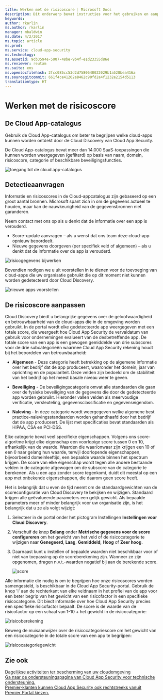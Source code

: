 ```yaml
---
title: Werken met de risicoscore | Microsoft Docs
description: Dit onderwerp bevat instructies voor het gebruiken en aanpassen van de app-risicoscore van Cloud App Security.
keywords: 
author: rkarlin
ms.author: rkarlin
manager: mbaldwin
ms.date: 4/2/2017
ms.topic: article
ms.prod: 
ms.service: cloud-app-security
ms.technology: 
ms.assetid: 9cb3594e-5007-48be-9b4f-e1d23355d86e
ms.reviewer: reutam
ms.suite: ems
ms.openlocfilehash: 2fcc085cc53d2d7580640022029b1a528bea416a
ms.sourcegitcommit: 661f4ce41262e8462c90fd2a4f1232e2154d5113
translationtype: HT
---
```

# <a name="working-with-the-risk-score"></a>Werken met de risicoscore  

## <a name="the-cloud-app-catalog"></a>De Cloud App-catalogus

Gebruik de Cloud App-catalogus om beter te begrijpen welke cloud-apps kunnen worden ontdekt door de Cloud Discovery van Cloud App Security.

De Cloud App-catalogus bevat meer dan 14.000 SaaS-toepassingen die kunnen worden weergegeven (gefilterd) op basis van naam, domein, risicoscore, categorie of beschikbare beveiligingsfuncties.

![toegang tot de cloud app-catalogus](./media/risk-cac-dropdown.png)

## <a name="discovery-requests"></a>Detectieaanvragen

Informatie en risicoscores in de Cloud-appcatalogus zijn gebaseerd op een groot aantal bronnen. Microsoft spant zich in om de gegevens actueel te houden, maar kan de nauwkeurigheid van de gegevensbronnen niet garanderen. 

Neem contact met ons op als u denkt dat de informatie over een app is verouderd.

-    Score-update aanvragen – als u wenst dat ons team deze cloud-app opnieuw beoordeelt.
-    Nieuwe gegevens doorgeven (per specifiek veld of algemeen) – als u denkt dat de informatie over de app is verouderd.

![risicogegevens bijwerken](./media/risk-cac-feedback.png)

Bovendien nodigen we u uit voorstellen in te dienen voor de toevoeging van cloud-apps die uw organisatie gebruikt die op dit moment niet kunnen worden gedetecteerd door Cloud Discovery.

![nieuwe apps voorstellen](./media/risk-suggest-app.png)


## <a name="customizing-the-risk-score"></a>De risicoscore aanpassen

Cloud Discovery biedt u belangrijke gegevens over de geloofwaardigheid en betrouwbaarheid van de cloud-apps die in de omgeving worden gebruikt. In de portal wordt elke gedetecteerde app weergegeven met een totale score, die weergeeft hoe Cloud App Security de vervaldatum van gebruik voor ondernemingen evalueert van de desbetreffende app. De totale score van een app is een gewogen gemiddelde van drie subscores voor de drie subcategorieën waarmee Cloud App Security rekening houdt bij het beoordelen van betrouwbaarheid:  
  
-   **Algemeen** - Deze categorie heeft betrekking op de algemene informatie over het bedrijf dat de app produceert, waaronder het domein, jaar van oprichting en de populariteit. Deze velden zijn bedoeld om de stabiliteit van het bedrijf op het meest basale niveau weer te geven.  
  
-   **Beveiliging** - De beveiligingscategorie omvat alle standaarden die gaan over de fysieke beveiliging van de gegevens die door de gedetecteerde app worden gebruikt. Hieronder vallen velden als meervoudige verificatie, versleuteling, gegevensclassificatie en gegevenseigendom.  
  
-   **Naleving** - In deze categorie wordt weergegeven welke algemene best practice-nalevingsstandaarden worden gehandhaafd door het bedrijf dat de app produceert. De lijst met specificaties bevat standaarden als HIPAA, CSA en PCI-DSS.  
  
Elke categorie bevat veel specifieke eigenschappen. Volgens ons score-algoritme krijgt elke eigenschap een voorlopige score tussen 0 en 10, afhankelijk van de waarde. Waarden die waar/onwaar zijn krijgen een 10 of een 0 naar gelang hun waarde, terwijl doorlopende eigenschappen, bijvoorbeeld domeinleeftijd, een bepaalde waarde binnen het spectrum krijgen. De score van elke eigenschap wordt tegen alle andere bestaande velden in de categorie afgewogen om de subscore van de categorie te berekenen. Als u een app zonder score tegenkomt, duidt dit meestal op een app met onbekende eigenschappen, die daarom geen score heeft.  
  
Het is belangrijk dat u even de tijd neemt om de standaardgewichten van de scoreconfiguratie van Cloud Discovery te bekijken en wijzigen. Standaard krijgen alle geëvalueerde parameters een gelijk gewicht. Als bepaalde parameters meer of minder belangrijk voor uw organisatie zijn, is het belangrijk dat u ze als volgt wijzigt:  
  
1.  Selecteer in de portal onder het pictogram Instellingen **Instellingen voor Cloud Discovery**.  
  
2.  Verschuif de knop **Belang** onder **Metrische gegevens voor de score configureren** om het gewicht van het veld of de risicocategorie te wijzigen naar **Genegeerd**, **Laag**, **Gemiddeld**, **Hoog** of **Zeer hoog**.  
  
3.  Daarnaast kunt u instellen of bepaalde waarden niet beschikbaar voor of niet van toepassing op de scoreberekening zijn. Wanneer ze zijn opgenomen, dragen n.v.t.-waarden negatief bij aan de berekende score.  
  
     ![score](./media/score.png "score")  

Alle informatie die nodig is om te begrijpen hoe onze risicoscores worden samengesteld, is beschikbaar in de Cloud App Security-portal.
Gebruik de knop 'i' aan de rechterkant van elke veldnaam in het profiel van de app voor een beter begrip van het gewicht van een risicofactor in een specifieke risicocategorie. Dit biedt informatie over hoe Cloud App Security precies een specifieke risicofactor bepaalt. De score is de waarde van de risicofactor op een schaal van 1-10 + het gewicht in de risicocategorie:

![risicoberekening](./media/cac-weight.png)
  
Beweeg de muisaanwijzer over de risicocategoriescore om het gewicht van een risicocategorie in de totale score van een app te begrijpen:

![risicocategoriegewicht](./media/risk-category-weight.png)


 
## <a name="see-also"></a>Zie ook  
[Dagelijkse activiteiten ter bescherming van uw cloudomgeving](daily-activities-to-protect-your-cloud-environment.md)   
[Ga naar de ondersteuningspagina van Cloud App Security voor technische ondersteuning.](http://support.microsoft.com/oas/default.aspx?prid=16031)   
[Premier-klanten kunnen Cloud App Security ook rechtstreeks vanuit Premier Portal kiezen.](https://premier.microsoft.com/)  
  
  